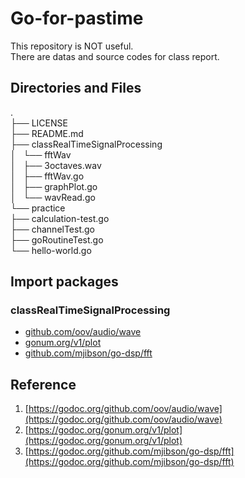 # Go-for-pastime  
This repository is NOT useful.  
There are datas and source codes for class report.  

## Directories and Files
.   
├── LICENSE  
├── README.md  
├── classRealTimeSignalProcessing  
│   └── fftWav  
│       ├── 3octaves.wav  
│       ├── fftWav.go   
│       ├── graphPlot.go    
│       └── wavRead.go  
└── practice  
    ├── calculation-test.go  
    ├── channelTest.go  
    ├── goRoutineTest.go  
    └── hello-world.go  

## Import packages
### classRealTimeSignalProcessing  
- [github.com/oov/audio/wave](github.com/oov/audio/wave)  
- [gonum.org/v1/plot](gonum.org/v1/plot)  
- [github.com/mjibson/go-dsp/fft](github.com/mjibson/go-dsp/fft)  
  
## Reference
1.  [https://godoc.org/github.com/oov/audio/wave](https://godoc.org/github.com/oov/audio/wave)  
2.  [https://godoc.org/gonum.org/v1/plot](https://godoc.org/gonum.org/v1/plot)  
3.  [https://godoc.org/github.com/mjibson/go-dsp/fft](https://godoc.org/github.com/mjibson/go-dsp/fft)  


